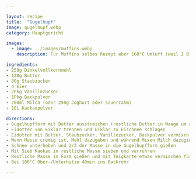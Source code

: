 ```yaml
---

layout: recipe
title:  "Gugelhupf"
image: gugelhupf.webp
category: Hauptgericht

images:
  - image: ../images/muffins.webp
    description: Für Muffins selbes Rezept aber 160°C Umluft (weil 2 Blech), 25min, dann 5-10min im Blech ruhen lassen

ingredients:
- 250g Dinkelvollkornmehl
- 120g Butter
- 80g Staubzucker
- 4 Eier
- 2Pkg Vanillezucker
- 1Pkg Backpulver
- 200ml Milch (oder 250g Joghurt oder Sauerrahm)
- 1EL Kaokaopulver

directions:
- Gugelhupfform mit Butter ausstreichen (restliche Butter in Waage um auf 120g zu kommen)
- Eidotter von Eiklar trennen und Eiklar zu Eischnee schlagen
- Eidotter mit Butter, Staubzucker, Vanillezucker, Backpulver vermixen
- Wenn Masse cremig ist, Mehl dazugeben und während Mixen Milch dazugießen
- Schnee unterheben und 2/3 der Masse in die Gugelhupfform gießen
- Mit Sieb Kaokao in restliche Masse sieben und verrühren
- Restliche Masse in Form gießen und mit Teigkarte etwas vermischen für Marmorierung
- Bei 180°C Ober-/Unterhitze 40min ins Backrohr

---
```

